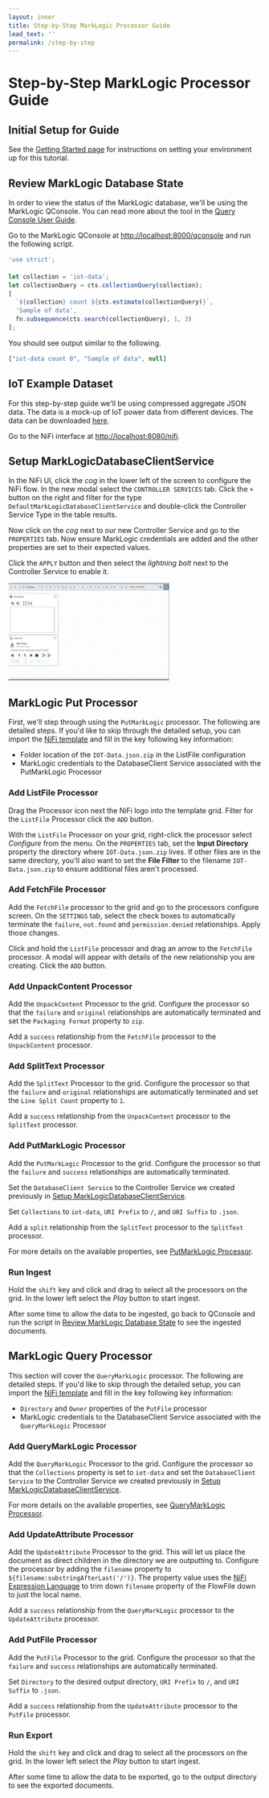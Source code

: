 ```yaml
---
layout: inner
title: Step-by-Step MarkLogic Processor Guide
lead_text: ''
permalink: /step-by-step
---
```


# Step-by-Step MarkLogic Processor Guide


## Initial Setup for Guide

See the [Getting Started page][getting-started-page] for instructions on setting your environment up for this tutorial.

## Review MarkLogic Database State

In order to view the status of the MarkLogic database, we'll be using the MarkLogic QConsole. You can read more about the tool in the [Query Console User Guide][qconsole-user-guide].

Go to the MarkLogic QConsole at [http://localhost:8000/qconsole](http://localhost:8000/qconsole) and run the following script. 

```javascript
'use strict';

let collection = 'iot-data';
let collectionQuery = cts.collectionQuery(collection);
[
  `${collection} count ${cts.estimate(collectionQuery)}`,
  'Sample of data',
  fn.subsequence(cts.search(collectionQuery), 1, 3)
];
```

You should see output similar to the following.

```javascript
["iot-data count 0", "Sample of data", null]
```

## IoT Example Dataset

For this step-by-step guide we'll be using compressed aggregate JSON data. The data is a mock-up of IoT power data from different devices. The data can be downloaded [here][iot-data].  

Go to the NiFi interface at [http://localhost:8080/nifi](http://localhost:8080/nifi). 

## Setup MarkLogicDatabaseClientService

In the NiFi UI, click the <i class="fas fa-cog"> cog</i> in the lower left of the screen to configure the NiFi flow. In the new modal select the `CONTROLLER SERVICES` tab. Click the `+` button on the right and filter for the type `DefaultMarkLogicDatabaseClientService` and double-click the Controller Service Type in the table results.

Now click on the <i class="fas fa-cog"> cog</i> next to our new Controller Service and go to the `PROPERTIES` tab. Now ensure MarkLogic credentials are added and the other properties are set to their expected values.

Click the `APPLY` button and then select the <i class="fas fa-bolt"> lightning bolt</i> next to the Controller Service to enable it.

![MarkLogic Controller Service Setup](../images/marklogic-controller-service.gif)

## MarkLogic Put Processor

First, we'll step through using the `PutMarkLogic` processor. The following are detailed steps. If you'd like to skip through the detailed setup, you can import the [NiFi template][nifi-put-template] and fill in the key following key information:

 * Folder location of the `IOT-Data.json.zip` in the ListFile configuration
 * MarkLogic credentials to the DatabaseClient Service associated with the PutMarkLogic Processor

### Add ListFile Processor

Drag the Processor icon next the NiFi logo into the template grid. Filter for the `ListFile` Processor click the `ADD` button.

With the `ListFile` Processor on your grid, right-click the processor select <i class="fas fa-cog"> Configure</i> from the menu. On the `PROPERTIES` tab, set the **Input Directory** property the directory where `IOT-Data.json.zip` lives. If other files are in the same directory, you'll also want to set the **File Filter** to the filename `IOT-Data.json.zip` to ensure additional files aren't processed.

### Add FetchFile Processor

Add the `FetchFile` processor to the grid and go to the processors configure screen. On the `SETTINGS` tab, select the check boxes to automatically terminate the `failure`, `not.found` and `permission.denied` relationships. Apply those changes.

Click and hold the `ListFile` processor and drag an arrow to the `FetchFile` processor. A modal will appear with details of the new relationship you are creating. Click the `ADD` button.

### Add UnpackContent Processor

Add the `UnpackContent` Processor to the grid. Configure the processor so that the `failure` and `original` relationships are automatically terminated and set the `Packaging Format` property to `zip`.

Add a `success` relationship from the `FetchFile` processor to the `UnpackContent` processor.

### Add SplitText Processor

Add the `SplitText` Processor to the grid. Configure the processor so that the `failure` and `original` relationships are automatically terminated and set the `Line Split Count` property to `1`.

Add a `success` relationship from the `UnpackContent` processor to the `SplitText` processor.

### Add PutMarkLogic Processor

Add the `PutMarkLogic` Processor to the grid. Configure the processor so that the `failure` and `success` relationships are automatically terminated. 

Set the `DatabaseClient Service` to the Controller Service we created previously in [Setup MarkLogicDatabaseClientService](#setup-marklogicdatabaseclientservice).

Set `Collections` to `iot-data`, `URI Prefix` to `/`, and `URI Suffix` to `.json`.

Add a `split` relationship from the `SplitText` processor to the `SplitText` processor.

For more details on the available properties, see [PutMarkLogic Processor][putmarklogic-processor].

### Run Ingest

Hold the `shift` key and click and drag to select all the processors on the grid. In the lower left select the <i class="fas fa-play"> Play</i> button to start ingest. 

After some time to allow the data to be ingested, go back to QConsole and run the script in [Review MarkLogic Database State](#review-marklogic-database-state) to see the ingested documents.

## MarkLogic Query Processor

This section will cover the `QueryMarkLogic` processor. The following are detailed steps. If you'd like to skip through the detailed setup, you can import the [NiFi template][nifi-query-template] and fill in the key following key information:

 * `Directory` and `Owner` properties of the `PutFile` processor
 * MarkLogic credentials to the DatabaseClient Service associated with the `QueryMarkLogic` Processor

### Add QueryMarkLogic Processor

Add the `QueryMarkLogic` Processor to the grid. Configure the processor so that the `Collections` property is set to `iot-data` and set the `DatabaseClient Service` to the Controller Service we created previously in [Setup MarkLogicDatabaseClientService](#setup-marklogicdatabaseclientservice).

For more details on the available properties, see [QueryMarkLogic Processor][querymarklogic-processor].

### Add UpdateAttribute Processor

Add the `UpdateAttribute` Processor to the grid. This will let us place the document as direct children in the directory we are outputting to. Configure the processor by adding the `filename` property to `${filename:substringAfterLast('/')}`. The property value uses the [NiFi Expression Language][nifi-exp-lang] to trim down `filename` property of the FlowFile down to just the local name.

Add a `success` relationship from the `QueryMarkLogic` processor to the `UpdateAttribute` processor.

### Add PutFile Processor
Add the `PutFile` Processor to the grid. Configure the processor so that the `failure` and `success` relationships are automatically terminated. 

Set `Directory` to the desired output directory, `URI Prefix` to `/`, and `URI Suffix` to `.json`.

Add a `success` relationship from the `UpdateAttribute` processor to the `PutFile` processor.

### Run Export

Hold the `shift` key and click and drag to select all the processors on the grid. In the lower left select the <i class="fas fa-play"> Play</i> button to start ingest. 

After some time to allow the data to be exported, go to the output directory to see the exported documents.

[getting-started-page]:./getting-started
[qconsole-user-guide]:http://docs.marklogic.com/guide/qconsole/intro
[iot-data]:../files/IOT-Data.json.zip
[nifi-put-template]: ../files/PutMarkLogicExample.xml
[putmarklogic-processor]:./nifi-features/#putmarklogic-processor
[querymarklogic-processor]:./nifi-features/#querymarklogic-processor
[nifi-query-template]: ../files/QueryMarkLogicExample.xml
[nifi-exp-lang]:https://nifi.apache.org/docs/nifi-docs/html/expression-language-guide.html
